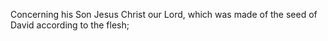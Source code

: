 Concerning his Son Jesus Christ our Lord, which was made of the seed of David according to the flesh;
